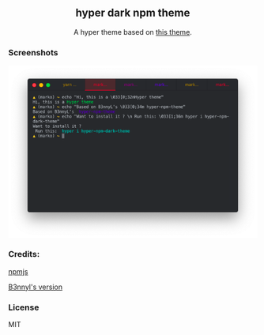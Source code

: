 <h2 align="center">hyper dark npm theme</h2>
<p align="center">A hyper theme based on
<a href="https://github.com/B3nnyL/hyper-npm-theme">this theme</a>. </p>

### Screenshots

<img align="center" width="700" src="./screenshot.png"></img>

### Credits:

[npmjs](https://www.npmjs.com)

[B3nnyl's version](https://github.com/B3nnyL/hyper-npm-theme)

### License

MIT
